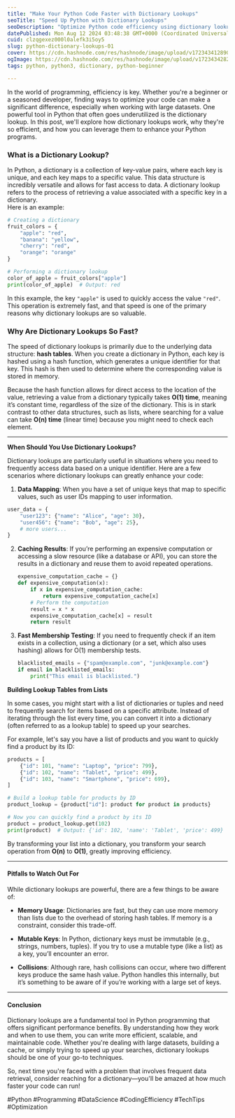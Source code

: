 ```yaml
---
title: "Make Your Python Code Faster with Dictionary Lookups"
seoTitle: "Speed Up Python with Dictionary Lookups"
seoDescription: "Optimize Python code efficiency using dictionary lookups for fast data access and improved performance. Learn how it works and best use cases"
datePublished: Mon Aug 12 2024 03:48:38 GMT+0000 (Coordinated Universal Time)
cuid: clzqgexez000l0alefk3i5oy5
slug: python-dictionary-lookups-01
cover: https://cdn.hashnode.com/res/hashnode/image/upload/v1723434128903/ba28b92a-2e1a-4b6b-acd5-831ef7b69b45.png
ogImage: https://cdn.hashnode.com/res/hashnode/image/upload/v1723434282322/3d04464c-6727-496a-8d12-f612547445f8.png
tags: python, python3, dictionary, python-beginner

---
```


In the world of programming, efficiency is key. Whether you're a beginner or a seasoned developer, finding ways to optimize your code can make a significant difference, especially when working with large datasets. One powerful tool in Python that often goes underutilized is the dictionary lookup. In this post, we'll explore how dictionary lookups work, why they're so efficient, and how you can leverage them to enhance your Python programs.

### What is a Dictionary Lookup?

In Python, a dictionary is a collection of key-value pairs, where each key is unique, and each key maps to a specific value. This data structure is incredibly versatile and allows for fast access to data. A dictionary lookup refers to the process of retrieving a value associated with a specific key in a dictionary.  
Here is an example:

```python
# Creating a dictionary
fruit_colors = {
    "apple": "red",
    "banana": "yellow",
    "cherry": "red",
    "orange": "orange"
}

# Performing a dictionary lookup
color_of_apple = fruit_colors["apple"]
print(color_of_apple)  # Output: red
```

In this example, the key `"apple"` is used to quickly access the value `"red"`. This operation is extremely fast, and that speed is one of the primary reasons why dictionary lookups are so valuable.

### Why Are Dictionary Lookups So Fast?

The speed of dictionary lookups is primarily due to the underlying data structure: **hash tables**. When you create a dictionary in Python, each key is hashed using a hash function, which generates a unique identifier for that key. This hash is then used to determine where the corresponding value is stored in memory.

Because the hash function allows for direct access to the location of the value, retrieving a value from a dictionary typically takes **O(1) time**, meaning it’s constant time, regardless of the size of the dictionary. This is in stark contrast to other data structures, such as lists, where searching for a value can take **O(n) time** (linear time) because you might need to check each element.

---

**When Should You Use Dictionary Lookups?**

Dictionary lookups are particularly useful in situations where you need to frequently access data based on a unique identifier. Here are a few scenarios where dictionary lookups can greatly enhance your code:

1. **Data Mapping**: When you have a set of unique keys that map to specific values, such as user IDs mapping to user information.
    

```python
user_data = {
    "user123": {"name": "Alice", "age": 30},
    "user456": {"name": "Bob", "age": 25},
    # more users...
}
```

2. **Caching Results**: If you’re performing an expensive computation or accessing a slow resource (like a database or API), you can store the results in a dictionary and reuse them to avoid repeated operations.
    
    ```python
    expensive_computation_cache = {}
    def expensive_computation(x):
        if x in expensive_computation_cache:
            return expensive_computation_cache[x]
        # Perform the computation
        result = x * x
        expensive_computation_cache[x] = result
        return result
    ```
    
3. **Fast Membership Testing**: If you need to frequently check if an item exists in a collection, using a dictionary (or a set, which also uses hashing) allows for O(1) membership tests.
    
    ```python
    blacklisted_emails = {"spam@example.com", "junk@example.com"}
    if email in blacklisted_emails:
        print("This email is blacklisted.")
    ```
    

**Building Lookup Tables from Lists**

In some cases, you might start with a list of dictionaries or tuples and need to frequently search for items based on a specific attribute. Instead of iterating through the list every time, you can convert it into a dictionary (often referred to as a lookup table) to speed up your searches.

For example, let's say you have a list of products and you want to quickly find a product by its ID:

```python
products = [
    {"id": 101, "name": "Laptop", "price": 799},
    {"id": 102, "name": "Tablet", "price": 499},
    {"id": 103, "name": "Smartphone", "price": 699},
]

# Build a lookup table for products by ID
product_lookup = {product["id"]: product for product in products}

# Now you can quickly find a product by its ID
product = product_lookup.get(102)
print(product)  # Output: {'id': 102, 'name': 'Tablet', 'price': 499}
```

By transforming your list into a dictionary, you transform your search operation from **O(n)** to **O(1)**, greatly improving efficiency.

---

#### **Pitfalls to Watch Out For**

While dictionary lookups are powerful, there are a few things to be aware of:

* **Memory Usage**: Dictionaries are fast, but they can use more memory than lists due to the overhead of storing hash tables. If memory is a constraint, consider this trade-off.
    
* **Mutable Keys**: In Python, dictionary keys must be immutable (e.g., strings, numbers, tuples). If you try to use a mutable type (like a list) as a key, you’ll encounter an error.
    
* **Collisions**: Although rare, hash collisions can occur, where two different keys produce the same hash value. Python handles this internally, but it’s something to be aware of if you’re working with a large set of keys.
    

---

#### **Conclusion**

Dictionary lookups are a fundamental tool in Python programming that offers significant performance benefits. By understanding how they work and when to use them, you can write more efficient, scalable, and maintainable code. Whether you're dealing with large datasets, building a cache, or simply trying to speed up your searches, dictionary lookups should be one of your go-to techniques.

So, next time you're faced with a problem that involves frequent data retrieval, consider reaching for a dictionary—you'll be amazed at how much faster your code can run!

#Python #Programming #DataScience #CodingEfficiency #TechTips #Optimization